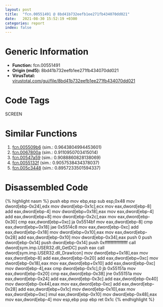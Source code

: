 ```yaml
---
layout: post
title:  "fcn.00551491 @ 8bd41b732eefb1ee271fb434070dd021"
date:   2021-08-30 15:52:19 +0300
categories: report
index: false
---
```


# Generic Information
- **Function:** fcn.00551491
- **Origin (md5):** 8bd41b732eefb1ee271fb434070dd021
- **VirusTotal:** [virustotal.com/gui/file/8bd41b732eefb1ee271fb434070dd021][virustotal_ref]

# Code Tags
<span class="tag" id="SCREEN">SCREEN</span>


# Similar Functions

1. [fcn.005509b6][similar_1_ref] (sim.: 0.9643804994453601)
2. [fcn.0067800a][similar_2_ref] (sim.: 0.9110950703415014)
3. [fcn.00547a59][similar_3_ref] (sim.: 0.9088860828138069)
4. [fcn.0055132f][similar_4_ref] (sim.: 0.9057538434378037)
5. [fcn.005c3448][similar_5_ref] (sim.: 0.8957233501594337)


# Disassembled Code

{% highlight nasm %}
push ebp
mov ebp,esp
sub esp,0x48
mov dword[ebp-0x24],edx
mov dword[ebp-0x1c],ecx
mov eax,dword[ebp-8]
add eax,dword[ebp-4]
mov dword[ebp+0x18],eax
mov eax,dword[ebp-4]
add eax,dword[ebp+8]
mov dword[ebp-0x2c],eax
mov eax,dword[ebp-0x30]
cmp eax,dword[ebp+0xc]
ja 0x5514bf
mov eax,dword[ebp-8]
cmp eax,dword[ebp+0x18]
jae 0x5514c8
mov eax,dword[ebp-0xc]
add eax,dword[ebp-0x18]
mov dword[ebp+0x10],eax
mov eax,dword[ebp-0x28]
add eax,dword[ebp-0x10]
mov dword[ebp-0x34],eax
push 0
push dword[ebp-0x14]
push dword[ebp-0x14]
push 0xffffffffffffffff
call dword[sym.imp.USER32.dll_GetDC]
push eax
call dword[sym.imp.USER32.dll_DrawIcon]
mov dword[ebp+0x18],eax
mov eax,dword[ebp-8]
add eax,dword[ebp-0x20]
add eax,dword[ebp+0xc]
mov dword[ebp-0x18],eax
mov eax,dword[ebp+0x10]
add eax,dword[ebp-0xc]
mov dword[ebp-4],eax
cmp dword[ebp-0x1c],0
jb 0x55151a
mov eax,dword[ebp-0x20]
cmp eax,dword[ebp-0x38]
jne 0x55151a
mov eax,dword[ebp-0x24]
add eax,dword[ebp-0x3c]
add eax,dword[ebp-0x40]
mov dword[ebp-0x44],eax
mov eax,dword[ebp-0xc]
add eax,dword[ebp-0x28]
add eax,dword[ebp+0x1c]
mov dword[ebp-0x10],eax
mov eax,dword[ebp+0xc]
imul eax,dword[ebp-0x10]
mov dword[ebp-0x48],eax
mov eax,dword[ebp-4]
mov esp,ebp
pop ebp
ret 0x1c
{% endhighlight %}


[similar_1_ref]: /report/fcn.005509b6@8bd41b732eefb1ee271fb434070dd021
[similar_2_ref]: /report/fcn.0067800a@3ea8e9c55e713ee4d068576585ceafcc
[similar_3_ref]: /report/fcn.00547a59@008ebacd307f3ac8942baa09393de50a
[similar_4_ref]: /report/fcn.0055132f@8bd41b732eefb1ee271fb434070dd021
[similar_5_ref]: /report/fcn.005c3448@43f1a4b17a22b06cf1d6e21e3bb2b62d
[virustotal_ref]: https://www.virustotal.com/gui/file/8bd41b732eefb1ee271fb434070dd021